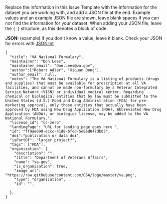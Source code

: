 Replace the information in this Issue Template with the information for the dataset you are working with, and add a JSON file at the end. Example values and an example JSON file are shown, leave blank spaces if you can not find the information for your dataset.
When adding your JSON file, leave the ``` { } ``` structure, as this denotes a block of code.

**JSON:**
(example)
If you don't know a value, leave it blank. Check your JSON for errors with [JSONlint](http://jsonlint.com/)


```
{
  "title": "VA National Formulary",
  "maintainer": "Don Lees",
  "maintainer_email": "Don.Lees@va.gov",
  "author":["Robert Adler", "Xiquan Dong"],
  "author_email": null,
  "notes": "The VA National Formulary is a listing of products (drugs and supplies) that must be available for prescription at all VA facilities, and cannot be made non-formulary by a Veteran Integrated Service Network (VISN) or individual medical center. Regarding chemical or biological entities that by law must be submitted to the United States (U.S.) Food and Drug Administration (FDA) for pre-marketing approval, only those entities that actually have been approved by FDA using New Drug Application (NDA), Abbreviated New Drug Application (ANDA), or biologics license, may be added to the VA National Formulary.",
  "license_id": "cc-zero",
  "landingPage": "URL for landing page goes here ",
  "id": "ff9ae098-eccc-41d8-bfcd-5e8ed047db05",
  "doi":"publication or data doi",
  "isPartOf": "larger project?",
  "tags": ["FDA"],
  "organization": {
    "description": "",
    "title": "Department of Veterans Affairs",
    "name": "va-gov",
    "is_organization": true,
    "image_url": "https://raw.githubusercontent.com/GSA/logo/master/va.png",
    "type": "organization",
    "id": "",
    
  },
}
```

